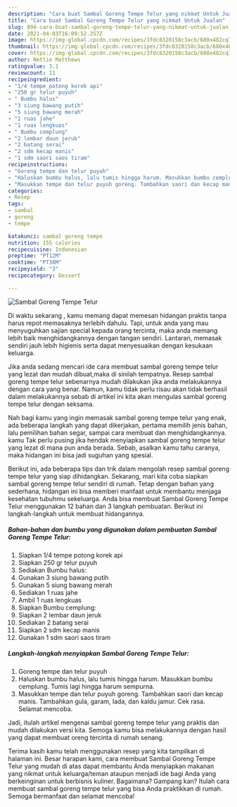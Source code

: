 ```yaml
---
description: "Cara buat Sambal Goreng Tempe Telur yang nikmat Untuk Jualan"
title: "Cara buat Sambal Goreng Tempe Telur yang nikmat Untuk Jualan"
slug: 894-cara-buat-sambal-goreng-tempe-telur-yang-nikmat-untuk-jualan
date: 2021-04-03T16:09:52.257Z
image: https://img-global.cpcdn.com/recipes/3fdc8320158c3acb/680x482cq70/sambal-goreng-tempe-telur-foto-resep-utama.jpg
thumbnail: https://img-global.cpcdn.com/recipes/3fdc8320158c3acb/680x482cq70/sambal-goreng-tempe-telur-foto-resep-utama.jpg
cover: https://img-global.cpcdn.com/recipes/3fdc8320158c3acb/680x482cq70/sambal-goreng-tempe-telur-foto-resep-utama.jpg
author: Nettie Matthews
ratingvalue: 3.1
reviewcount: 11
recipeingredient:
- "1/4 tempe potong korek api"
- "250 gr telur puyuh"
- " Bumbu halus"
- "3 siung bawang putih"
- "5 siung bawang merah"
- "1 ruas jahe"
- "1 ruas lengkuas"
- " Bumbu cemplung"
- "2 lembar daun jeruk"
- "2 batang serai"
- "2 sdm kecap manis"
- "1 sdm saori saos tiram"
recipeinstructions:
- "Goreng tempe dan telur puyuh"
- "Haluskan bumbu halus, lalu tumis hingga harum. Masukkan bumbu cemplung. Tumis lagi hingga harum sempurna."
- "Masukkan tempe dan telur puyuh goreng. Tambahkan saori dan kecap manis. Tambahkan gula, garam, lada, dan kaldu jamur. Cek rasa. Selamat mencoba."
categories:
- Resep
tags:
- sambal
- goreng
- tempe

katakunci: sambal goreng tempe 
nutrition: 155 calories
recipecuisine: Indonesian
preptime: "PT12M"
cooktime: "PT38M"
recipeyield: "3"
recipecategory: Dessert

---
```



![Sambal Goreng Tempe Telur](https://img-global.cpcdn.com/recipes/3fdc8320158c3acb/680x482cq70/sambal-goreng-tempe-telur-foto-resep-utama.jpg)

Di waktu  sekarang , kamu memang dapat memesan hidangan praktis tanpa harus repot memasaknya terlebih dahulu. Tapi, untuk anda yang mau menyuguhkan sajian special kepada orang tercinta, maka anda memang lebih baik menghidangkannya dengan tangan sendiri. Lantaran, memasak sendiri jauh lebih higienis serta dapat menyesuaikan dengan kesukaan keluarga.

Jika anda sedang mencari ide cara membuat sambal goreng tempe telur yang lezat dan mudah dibuat,maka di sinilah tempatnya. Resep sambal goreng tempe telur  sebenarnya mudah dilakukan jika anda melakukannya dengan cara yang benar. Namun, kamu tidak perlu risau akan tidak berhasil dalam melakukannya 
sebab di artikel ini kita akan mengulas sambal goreng tempe telur dengan seksama.  



Nah bagi kamu yang ingin memasak sambal goreng tempe telur yang enak, ada beberapa langkah yang dapat dikerjakan, pertama memilih jenis bahan, lalu pemilihan bahan segar, sampai cara membuat dan menghidangkannya. kamu Tak perlu pusing jika hendak menyiapkan sambal goreng tempe telur yang lezat di mana pun anda berada. Sebab, asalkan kamu  tahu caranya, maka hidangan ini bisa jadi suguhan yang spesial.

Berikut ini, ada beberapa tips dan trik dalam mengolah resep sambal goreng tempe telur yang siap dihidangkan. Sekarang, mari kita coba siapkan sambal goreng tempe telur sendiri di rumah. Tetap dengan bahan yang sederhana, hidangan ini bisa memberi manfaat untuk membantu menjaga kesehatan tubuhmu sekeluarga. Anda bisa membuat Sambal Goreng Tempe Telur menggunakan 12 bahan dan 3 langkah pembuatan. Berikut ini langkah-langkah untuk membuat hidangannya.

<!--inarticleads1-->

##### Bahan-bahan dan bumbu yang digunakan dalam pembuatan Sambal Goreng Tempe Telur:

1. Siapkan 1/4 tempe potong korek api
1. Siapkan 250 gr telur puyuh
1. Sediakan  Bumbu halus:
1. Gunakan 3 siung bawang putih
1. Gunakan 5 siung bawang merah
1. Sediakan 1 ruas jahe
1. Ambil 1 ruas lengkuas
1. Siapkan  Bumbu cemplung:
1. Siapkan 2 lembar daun jeruk
1. Sediakan 2 batang serai
1. Siapkan 2 sdm kecap manis
1. Gunakan 1 sdm saori saos tiram




<!--inarticleads2-->

##### Langkah-langkah menyiapkan Sambal Goreng Tempe Telur:

1. Goreng tempe dan telur puyuh
1. Haluskan bumbu halus, lalu tumis hingga harum. Masukkan bumbu cemplung. Tumis lagi hingga harum sempurna.
1. Masukkan tempe dan telur puyuh goreng. Tambahkan saori dan kecap manis. Tambahkan gula, garam, lada, dan kaldu jamur. Cek rasa. Selamat mencoba.




Jadi, itulah artikel mengenai  sambal goreng tempe telur  yang praktis dan mudah dilakukan versi kita. Semoga kamu bisa melakukannya dengan hasil yang dapat membuat oreng tercinta di rumah senang. 

Terima kasih kamu telah menggunakan resep yang kita tampilkan di halaman ini. Besar harapan kami, cara membuat  Sambal Goreng Tempe Telur yang mudah di atas dapat membantu Anda menyiapkan makanan yang nikmat untuk keluarga/teman ataupun menjadi ide bagi Anda yang berkeinginan untuk berbisnis kuliner. Bagaimana? Gampang kan? Itulah cara membuat sambal goreng tempe telur yang bisa Anda praktikkan di rumah. Semoga bermanfaat dan selamat mencoba!

